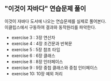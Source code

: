 ## "이것이 자바다" 연습문제 풀이

이것이 자바다 도서에 나오는 연습문제를 실제로 풀어본다.  
이클립스에서 구동하여 결과와 동작원리를 파악한다.

- exercise 3 : 3장 연산자  
- exercise 4 : 4장 조건문과 반복문  
- exercise 5 : 5장 참조 타입  
- exercise 6 : 6장 클래스  
- exercise 8 : 8장 인터페이스  
- exercise 9 : 9장 중첩 클래스와 중첩 인터페이스  
- exercise 10: 10장 예외 처리  
